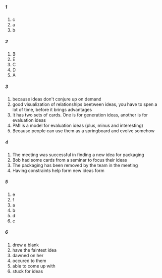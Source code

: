 ##### 1
1. c 
2. a
3. b

##### 2
1. B
2. E
3. C
4. D
5. A

##### 3
1. because ideas don't conjure up on demand
2. good visualization of relationships beetween ideas, 
you have to spen a lot of time, before it brings advantages
3. It has two sets of cards. One is for generation ideas, another is for evaluation ideas
4. PMI is a model for evaluation ideas (plus, minus and interesting)
5. Because people can use them as a springboard and evolve somehow

##### 4
1. The meeting was successful in finding a new idea for packaging
2. Bob had some cards from a seminar to focus their ideas
3. The packaging has been removed by the team in the meeting
4. Having constraints help form new ideas form

##### 5
1. e
2. f
3. a
4. b
5. d
6. c

##### 6
1. drew a blank
2. have the faintest idea
3. dawned on her
4. occured to them
5. able to come up with 
6. stuck for ideas
